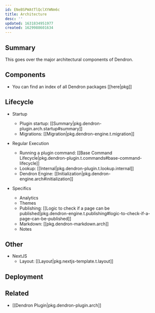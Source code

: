 ```yaml
---
id: ENeBSPWAtTlQclXYWNm6c
title: Architecture
desc: ''
updated: 1631834951977
created: 1629988601634
---
```


## Summary 

This goes over the major architectural components of Dendron.

## Components
- You can find an index of all Dendron packages [[here|pkg]]

## Lifecycle
- Startup
  - Plugin startup: [[Summary|pkg.dendron-plugin.arch.startup#summary]]
  - Migrations: [[Migration|pkg.dendron-engine.t.migration]]

- Regular Execution
  - Running a plugin command: [[Base Command Lifecycle|pkg.dendron-plugin.t.commands#base-command-lifecycle]]
  - Lookup: [[Internal|pkg.dendron-plugin.t.lookup.internal]]
  - Dendron Engine: [[Initialization|pkg.dendron-engine.arch#initialization]]

- Specifics
  - Analytics
  - Themes
  - Publishing: [[Logic to check if a page can be published|pkg.dendron-engine.t.publishing#logic-to-check-if-a-page-can-be-published]]
  - Markdown: [[pkg.dendron-markdown.arch]]
  - Notes

## Other
- NextJS
  - Layout: [[Layout|pkg.nextjs-template.t.layout]]


## Deployment

## Related
- [[Dendron Plugin|pkg.dendron-plugin.arch]]
